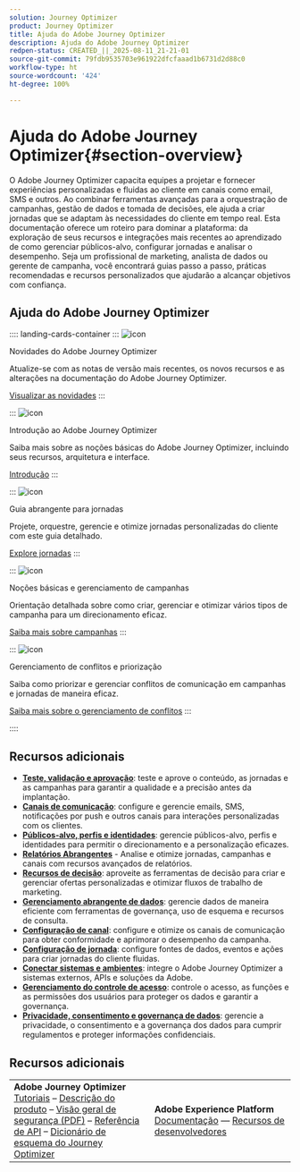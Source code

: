 ```yaml
---
solution: Journey Optimizer
product: Journey Optimizer
title: Ajuda do Adobe Journey Optimizer
description: Ajuda do Adobe Journey Optimizer
redpen-status: CREATED_||_2025-08-11_21-21-01
source-git-commit: 79fdb9535703e961922dfcfaaad1b6731d2d88c0
workflow-type: ht
source-wordcount: '424'
ht-degree: 100%

---
```



# Ajuda do Adobe Journey Optimizer{#section-overview}

O Adobe Journey Optimizer capacita equipes a projetar e fornecer experiências personalizadas e fluidas ao cliente em canais como email, SMS e outros. Ao combinar ferramentas avançadas para a orquestração de campanhas, gestão de dados e tomada de decisões, ele ajuda a criar jornadas que se adaptam às necessidades do cliente em tempo real. Esta documentação oferece um roteiro para dominar a plataforma: da exploração de seus recursos e integrações mais recentes ao aprendizado de como gerenciar públicos-alvo, configurar jornadas e analisar o desempenho. Seja um profissional de marketing, analista de dados ou gerente de campanha, você encontrará guias passo a passo, práticas recomendadas e recursos personalizados que ajudarão a alcançar objetivos com confiança.

## Ajuda do Adobe Journey Optimizer

:::: landing-cards-container
:::
![icon](https://cdn.experienceleague.adobe.com/icons/list-check.svg)

Novidades do Adobe Journey Optimizer

Atualize-se com as notas de versão mais recentes, os novos recursos e as alterações na documentação do Adobe Journey Optimizer.

[Visualizar as novidades](whats-new-landing-page.md)
:::

:::
![icon](https://cdn.experienceleague.adobe.com/icons/circle-play.svg)

Introdução ao Adobe Journey Optimizer

Saiba mais sobre as noções básicas do Adobe Journey Optimizer, incluindo seus recursos, arquitetura e interface.

[Introdução](get-started-landing-page.md)
:::

:::
![icon](https://cdn.experienceleague.adobe.com/icons/code-branch.svg)

Guia abrangente para jornadas

Projete, orquestre, gerencie e otimize jornadas personalizadas do cliente com este guia detalhado.

[Explore jornadas](orchestrate-journeys-landing-page.md)
:::

:::
![icon](https://cdn.experienceleague.adobe.com/icons/bullhorn.svg)

Noções básicas e gerenciamento de campanhas

Orientação detalhada sobre como criar, gerenciar e otimizar vários tipos de campanha para um direcionamento eficaz.

[Saiba mais sobre campanhas](campaigns-landing-page.md)
:::

:::
![icon](https://cdn.experienceleague.adobe.com/icons/scale-balanced.svg)

Gerenciamento de conflitos e priorização

Saiba como priorizar e gerenciar conflitos de comunicação em campanhas e jornadas de maneira eficaz.

[Saiba mais sobre o gerenciamento de conflitos](conflict-prioritization-landing-page.md)
:::

::::


## Recursos adicionais

- **[Teste, validação e aprovação](test-landing-page.md)**: teste e aprove o conteúdo, as jornadas e as campanhas para garantir a qualidade e a precisão antes da implantação.
- **[Canais de comunicação](../using/channels/gs-channels.md)**: configure e gerencie emails, SMS, notificações por push e outros canais para interações personalizadas com os clientes.
- **[Públicos-alvo, perfis e identidades](audiences-profiles-identities-landing-page.md)**: gerencie públicos-alvo, perfis e identidades para permitir o direcionamento e a personalização eficazes.
- **[Relatórios Abrangentes](reporting-landing-page.md)** - Analise e otimize jornadas, campanhas e canais com recursos avançados de relatórios.
- **[Recursos de decisão](decisioning-landing-page.md)**: aproveite as ferramentas de decisão para criar e gerenciar ofertas personalizadas e otimizar fluxos de trabalho de marketing.
- **[Gerenciamento abrangente de dados](data-management-landing-page.md)**: gerencie dados de maneira eficiente com ferramentas de governança, uso de esquema e recursos de consulta.
- **[Configuração de canal](configuration-landing-page.md)**: configure e otimize os canais de comunicação para obter conformidade e aprimorar o desempenho da campanha.
- **[Configuração de jornada](configure-journeys-landing-page.md)**: configure fontes de dados, eventos e ações para criar jornadas do cliente fluidas.
- **[Conectar sistemas e ambientes](connect-systems-landing-page.md)**: integre o Adobe Journey Optimizer a sistemas externos, APIs e soluções da Adobe.
- **[Gerenciamento do controle de acesso](access-control-landing-page.md)**: controle o acesso, as funções e as permissões dos usuários para proteger os dados e garantir a governança.
- **[Privacidade, consentimento e governança de dados](privacy-landing-page.md)**: gerencie a privacidade, o consentimento e a governança dos dados para cumprir regulamentos e proteger informações confidenciais.

## Recursos adicionais

<table style="table-layout:fixed"><tr style="border: 0;">
<td><strong>Adobe Journey Optimizer</strong><br/>
<a href="https://experienceleague.adobe.com/pt-br/docs/journey-optimizer-learn/tutorials/overview" target="_blank">Tutoriais</a> – <a href="https://helpx.adobe.com/br/legal/product-descriptions/adobe-journey-optimizer.html" target="_blank">Descrição do produto</a> – <a href="https://www.adobe.com/content/dam/cc/en/security/pdfs/AJO_SecurityOverview.pdf" target="_blank">Visão geral de segurança (PDF)</a> – <a href="https://developer.adobe.com/journey-optimizer-apis/" target="_blank">Referência de API</a> – <a href="https://experienceleague.adobe.com/tools/ajo-schemas/schema-dictionary.html?lang=pt-BR" target="_blank">Dicionário de esquema do Journey Optimizer</a>

</td>
<td><strong>Adobe Experience Platform</strong><br/>
<a href="https://experienceleague.adobe.com/docs/experience-platform/landing/home.html?lang=pt-BR" target="_blank">Documentação</a> — <a href="https://www.adobe.com/br/experience-platform/documentation-and-developer-resources.html" target="_blank">Recursos de desenvolvedores</a>
</td>
</tr></table>

<!--table style="table-layout:auto"><tr style="border: 0;"><td><img src="using/assets/do-not-localize/newsletter.png"></td><td>
<b>Stay informed and elevate your Adobe Journey Optimizer experience!</b><br/>Sign up for our quarterly newsletter. Gain exclusive access to the latest product updates, captivating stories, real-world use cases, valuable tips, and more – all delivered directly to your inbox every quarter. <a href="https://www.adobe.com/subscription/Adobe_Journey_Optimizer_NL.html">Sign up today!</a></td></tr></table-->
